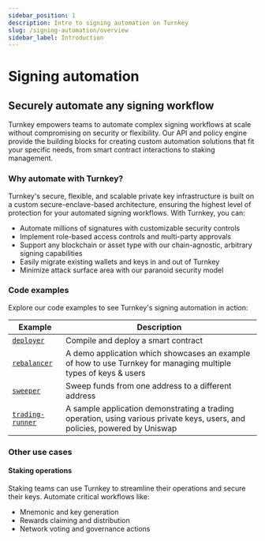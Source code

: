 ```yaml
---
sidebar_position: 1
description: Intro to signing automation on Turnkey
slug: /signing-automation/overview
sidebar_label: Introduction
---
```

# Signing automation
## Securely automate any signing workflow 

Turnkey empowers teams to automate complex signing workflows at scale without compromising on security or flexibility. Our API and policy engine provide the building blocks for creating custom automation solutions that fit your specific needs, from smart contract interactions to staking management.

### Why automate with Turnkey?
Turnkey's secure, flexible, and scalable private key infrastructure is built on a custom secure-enclave-based architecture, ensuring the highest level of protection for your automated signing workflows. With Turnkey, you can:
- Automate millions of signatures with customizable security controls
- Implement role-based access controls and multi-party approvals
- Support any blockchain or asset type with our chain-agnostic, arbitrary signing capabilities
- Easily migrate existing wallets and keys in and out of Turnkey
- Minimize attack surface area with our paranoid security model

### Code examples
Explore our code examples to see Turnkey's signing automation in action:

| Example                                                                                              | Description                                                                                                                 |
| ---------------------------------------------------------------------------------------------------- | --------------------------------------------------------------------------------------------------------------------------- |
| [`deployer`](https://github.com/tkhq/sdk/tree/main/examples/deployer/)                               | Compile and deploy a smart contract                                                                                         |
| [`rebalancer`](https://github.com/tkhq/sdk/tree/main/examples/rebalancer/)                           | A demo application which showcases an example of how to use Turnkey for managing multiple types of keys & users             |
| [`sweeper`](https://github.com/tkhq/sdk/tree/main/examples/sweeper/)                                 | Sweep funds from one address to a different address                                                                         |
| [`trading-runner`](https://github.com/tkhq/sdk/tree/main/examples/trading-runner/)                   | A sample application demonstrating a trading operation, using various private keys, users, and policies, powered by Uniswap |


### Other use cases

#### Staking operations

Staking teams can use Turnkey to streamline their operations and secure their keys. Automate critical workflows like:
- Mnemonic and key generation
- Rewards claiming and distribution
- Network voting and governance actions
